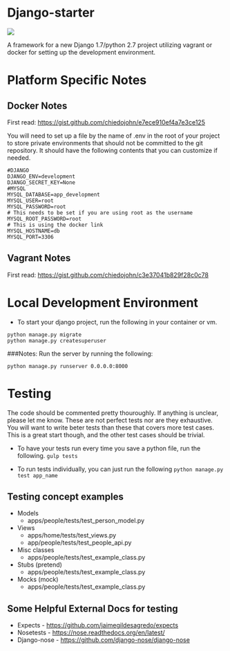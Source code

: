 Django-starter
=========
<img src="https://travis-ci.org/chiedojohn/django-starter.svg?branch=master" />

A framework for a new Django 1.7/python 2.7 project utilizing vagrant or docker for setting up the development environment.

Platform Specific Notes
====================
Docker Notes
--------------
First read: https://gist.github.com/chiedojohn/e7ece910ef4a7e3ce125

You will need to set up a file by the name of .env in the root of your project to store private environments that should not be committed to the git repository. It should have the following contents that you can customize if needed.
```
#DJANGO
DJANGO_ENV=development
DJANGO_SECRET_KEY=None
#MYSQL
MYSQL_DATABASE=app_development
MYSQL_USER=root
MYSQL_PASSWORD=root
# This needs to be set if you are using root as the username
MYSQL_ROOT_PASSWORD=root
# This is using the docker link
MYSQL_HOSTNAME=db
MYSQL_PORT=3306
```

Vagrant Notes
----------------
First read: https://gist.github.com/chiedojohn/c3e37041b829f28c0c78

Local Development Environment
=================
- To start your django project, run the following in your container or vm.
```
python manage.py migrate
python manage.py createsuperuser
```

###Notes:
Run the server by running the following: 
```
python manage.py runserver 0.0.0.0:8000
```

Testing
=====================
The code should be commented pretty thouroughly. If anything is unclear, please let me know. These are not perfect tests nor are they exhaustive. You will want to write beter tests than these that covers more test cases. This is a great start though, and the other test cases should be trivial.

- To have your tests run every time you save a python file, run the following.
```gulp tests```

- To run tests individually, you can just run the following
```python manage.py test app_name```

Testing concept examples
-------------------
- Models
  - apps/people/tests/test_person_model.py
- Views
  - apps/home/tests/test_views.py
  - app/people/tests/test_people_api.py
- Misc classes
  - apps/people/tests/test_example_class.py
- Stubs (pretend)
  - apps/people/tests/test_example_class.py
- Mocks (mock)
  - apps/people/tests/test_example_class.py

Some Helpful External Docs for testing
-----------
- Expects - https://github.com/jaimegildesagredo/expects
- Nosetests - https://nose.readthedocs.org/en/latest/
- Django-nose - https://github.com/django-nose/django-nose

